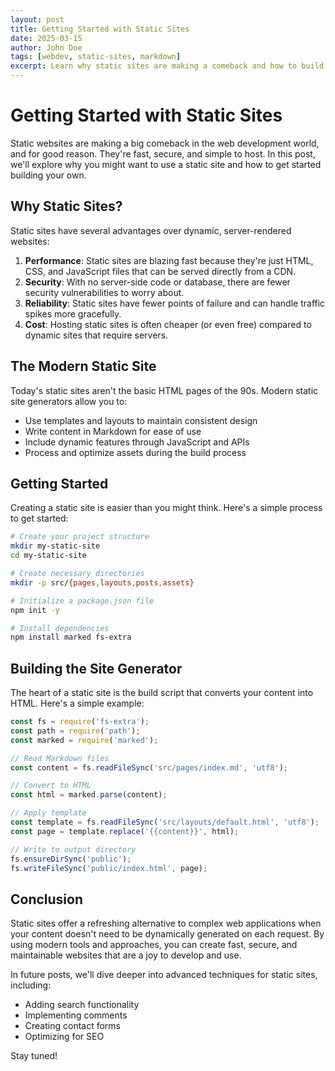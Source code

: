 ```yaml
---
layout: post
title: Getting Started with Static Sites
date: 2025-03-15
author: John Doe
tags: [webdev, static-sites, markdown]
excerpt: Learn why static sites are making a comeback and how to build your own using simple technologies.
---
```


# Getting Started with Static Sites

Static websites are making a big comeback in the web development world, and for good reason. They're fast, secure, and simple to host. In this post, we'll explore why you might want to use a static site and how to get started building your own.

## Why Static Sites?

Static sites have several advantages over dynamic, server-rendered websites:

1. **Performance**: Static sites are blazing fast because they're just HTML, CSS, and JavaScript files that can be served directly from a CDN.
2. **Security**: With no server-side code or database, there are fewer security vulnerabilities to worry about.
3. **Reliability**: Static sites have fewer points of failure and can handle traffic spikes more gracefully.
4. **Cost**: Hosting static sites is often cheaper (or even free) compared to dynamic sites that require servers.

## The Modern Static Site

Today's static sites aren't the basic HTML pages of the 90s. Modern static site generators allow you to:

- Use templates and layouts to maintain consistent design
- Write content in Markdown for ease of use
- Include dynamic features through JavaScript and APIs
- Process and optimize assets during the build process

## Getting Started

Creating a static site is easier than you might think. Here's a simple process to get started:

```bash
# Create your project structure
mkdir my-static-site
cd my-static-site

# Create necessary directories
mkdir -p src/{pages,layouts,posts,assets}

# Initialize a package.json file
npm init -y

# Install dependencies
npm install marked fs-extra
```

## Building the Site Generator

The heart of a static site is the build script that converts your content into HTML. Here's a simple example:

```javascript
const fs = require('fs-extra');
const path = require('path');
const marked = require('marked');

// Read Markdown files
const content = fs.readFileSync('src/pages/index.md', 'utf8');

// Convert to HTML
const html = marked.parse(content);

// Apply template
const template = fs.readFileSync('src/layouts/default.html', 'utf8');
const page = template.replace('{{content}}', html);

// Write to output directory
fs.ensureDirSync('public');
fs.writeFileSync('public/index.html', page);
```

## Conclusion

Static sites offer a refreshing alternative to complex web applications when your content doesn't need to be dynamically generated on each request. By using modern tools and approaches, you can create fast, secure, and maintainable websites that are a joy to develop and use.

In future posts, we'll dive deeper into advanced techniques for static sites, including:

- Adding search functionality
- Implementing comments
- Creating contact forms
- Optimizing for SEO

Stay tuned!
